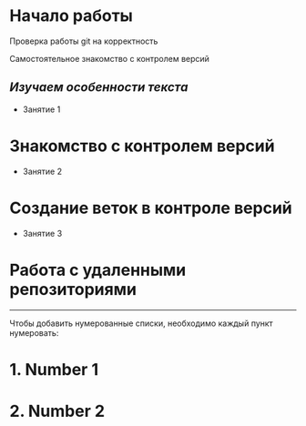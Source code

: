 # Начало работы 

Проверка работы git на корректность

Самостоятельное знакомство с контролем версий

## *Изучаем особенности текста*

* Занятие 1

# Знакомство с контролем версий

* Занятие 2

# Создание веток в контроле версий

* Занятие 3

# Работа с удаленными репозиториями

_______________________________________________
Чтобы добавить нумерованные списки, необходимо каждый пункт нумеровать:

# 1. Number 1
# 2. Number 2